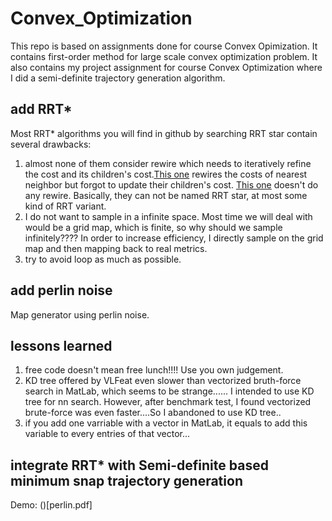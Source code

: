 # Convex_Optimization
This repo is based on assignments done for course Convex Opimization.
It contains first-order method for large scale convex optimization problem.
It also contains my project assignment for course Convex Optimization where I did a semi-definite trajectory generation algorithm.

## add RRT*
Most RRT* algorithms you will find in github by searching RRT star contain several drawbacks:
1. almost none of them consider rewire which needs to iteratively refine the cost and its children's cost.[This one](https://github.com/olzhas/rrt_toolbox) rewires the costs of nearest neighbor but forgot to update their children's cost. [This one](https://github.com/saihv/rrtstar/blob/master/3D/RRTStar_3D.m) doesn't do any rewire. Basically, they can not be named RRT star, at most some kind of RRT variant.
2. I do not want to sample in a infinite space. Most time we will deal with would be a grid map, which is finite, so why should we sample infinitely???? In order to increase efficiency, I directly sample on the grid map and then mapping back to real metrics.
3. try to avoid loop as much as possible.

## add perlin noise
Map generator using perlin noise.

## lessons learned
1. free code doesn't mean free lunch!!!! Use you own judgement.
2. KD tree offered by VLFeat even slower than vectorized bruth-force search in MatLab, which seems to be strange...... I intended to use KD tree for nn search. However, after benchmark test, I found vectorized brute-force was even faster....So I abandoned to use KD tree..
3. if you add one varriable with a vector in MatLab, it equals to add this variable to every entries of that vector...

## integrate RRT* with Semi-definite based minimum snap trajectory generation
Demo:
()[perlin.pdf]



